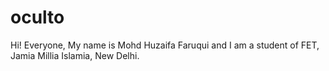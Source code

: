 # oculto

Hi! Everyone, My name is Mohd Huzaifa Faruqui and I am a student of FET, Jamia Millia Islamia, New Delhi.
